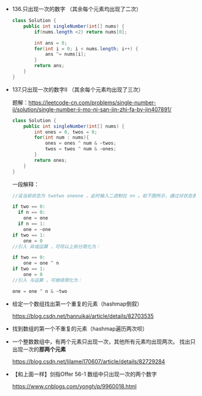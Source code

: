 - 136.只出现一次的数字      （其余每个元素均出现了二次）

  ```java
  class Solution {
      public int singleNumber(int[] nums) {
          if(nums.length <2) return nums[0];
  
          int ans = 0;
          for(int i = 0; i < nums.length; i++) {
              ans ^= nums[i]; 
          }
          return ans;
      }
  }
  ```

- 137.只出现一次的数字II      （其余每个元素均出现了三次）

  题解：<https://leetcode-cn.com/problems/single-number-ii/solution/single-number-ii-mo-ni-san-jin-zhi-fa-by-jin407891/>

  ```java
  class Solution {
      public int singleNumber(int[] nums) {
          int ones = 0, twos = 0;
          for(int num : nums){
              ones = ones ^ num & ~twos;
              twos = twos ^ num & ~ones;
          }
          return ones;
      }
  }
  ```

  一段解释：

    ```java
    //设当前状态为 twotwo oneone ，此时输入二进制位 nn 。如下图所示，通过对状态表的情况拆分，可推出 oneone 的计算方法为：
    
    if two == 0:
      if n == 0:
        one = one
      if n == 1:
        one = ~one
    if two == 1:
        one = 0
    //引入 异或运算 ，可将以上拆分简化为：
    
    if two == 0:
        one = one ^ n
    if two == 1:
        one = 0
    //引入 与运算 ，可继续简化为：
    
    one = one ^ n & ~two
    ```





- 给定一个数组找出第一个重复的元素（hashmap倒叙）

  <https://blog.csdn.net/hanruikai/article/details/82703535>

- 找到数组的第一个不重复的元素（hashmap遍历两次呗）





- 一个整数数组中，有两个元素只出现一次，其他所有元素均出现两次。 找出只出现一次的**那两个元素**

  <https://blog.csdn.net/lilamei170607/article/details/82729284>

- 【和上面一样】剑指Offer  56-1  数组中只出现一次的两个数字

  <https://www.cnblogs.com/yongh/p/9960018.html>
